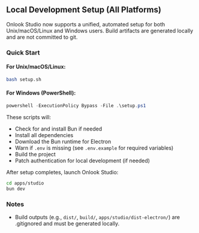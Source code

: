 
## Local Development Setup (All Platforms)

Onlook Studio now supports a unified, automated setup for both Unix/macOS/Linux and Windows users. Build artifacts are generated locally and are not committed to git.

### Quick Start

#### For Unix/macOS/Linux:

```bash
bash setup.sh
```

#### For Windows (PowerShell):

```powershell
powershell -ExecutionPolicy Bypass -File .\setup.ps1
```

These scripts will:
- Check for and install Bun if needed
- Install all dependencies
- Download the Bun runtime for Electron
- Warn if `.env` is missing (see `.env.example` for required variables)
- Build the project
- Patch authentication for local development (if needed)

After setup completes, launch Onlook Studio:

```bash
cd apps/studio
bun dev
```

### Notes
- Build outputs (e.g., `dist/`, `build/`, `apps/studio/dist-electron/`) are .gitignored and must be generated locally.
